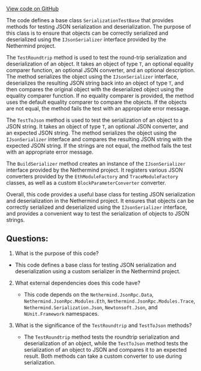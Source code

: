 [View code on GitHub](https://github.com/NethermindEth/nethermind/src/Nethermind/Nethermind.JsonRpc.Test/Data/SerializationTestBase.cs)

The code defines a base class `SerializationTestBase` that provides methods for testing JSON serialization and deserialization. The purpose of this class is to ensure that objects can be correctly serialized and deserialized using the `IJsonSerializer` interface provided by the Nethermind project.

The `TestRoundtrip` method is used to test the round-trip serialization and deserialization of an object. It takes an object of type `T`, an optional equality comparer function, an optional JSON converter, and an optional description. The method serializes the object using the `IJsonSerializer` interface, deserializes the resulting JSON string back into an object of type `T`, and then compares the original object with the deserialized object using the equality comparer function. If no equality comparer is provided, the method uses the default equality comparer to compare the objects. If the objects are not equal, the method fails the test with an appropriate error message.

The `TestToJson` method is used to test the serialization of an object to a JSON string. It takes an object of type `T`, an optional JSON converter, and an expected JSON string. The method serializes the object using the `IJsonSerializer` interface and compares the resulting JSON string with the expected JSON string. If the strings are not equal, the method fails the test with an appropriate error message.

The `BuildSerializer` method creates an instance of the `IJsonSerializer` interface provided by the Nethermind project. It registers various JSON converters provided by the `EthModuleFactory` and `TraceModuleFactory` classes, as well as a custom `BlockParameterConverter` converter.

Overall, this code provides a useful base class for testing JSON serialization and deserialization in the Nethermind project. It ensures that objects can be correctly serialized and deserialized using the `IJsonSerializer` interface, and provides a convenient way to test the serialization of objects to JSON strings.
## Questions: 
 1. What is the purpose of this code?
   - This code defines a base class for testing JSON serialization and deserialization using a custom serializer in the Nethermind project.

2. What external dependencies does this code have?
   - This code depends on the `Nethermind.JsonRpc.Data`, `Nethermind.JsonRpc.Modules.Eth`, `Nethermind.JsonRpc.Modules.Trace`, `Nethermind.Serialization.Json`, `Newtonsoft.Json`, and `NUnit.Framework` namespaces.

3. What is the significance of the `TestRoundtrip` and `TestToJson` methods?
   - The `TestRoundtrip` method tests the roundtrip serialization and deserialization of an object, while the `TestToJson` method tests the serialization of an object to JSON and compares it to an expected result. Both methods can take a custom converter to use during serialization.